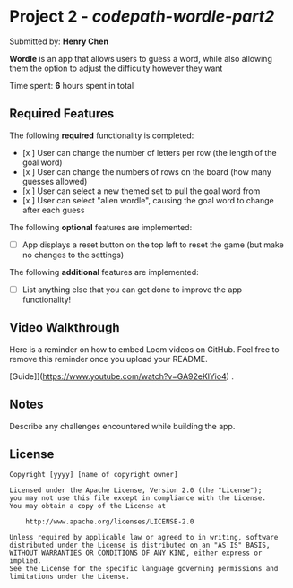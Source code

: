 # Project 2 - *codepath-wordle-part2*

Submitted by: **Henry Chen**

**Wordle** is an app that allows users to guess a word, while also allowing them the option to adjust the difficulty however they want

Time spent: **6** hours spent in total

## Required Features

The following **required** functionality is completed:

- [x ] User can change the number of letters per row (the length of the goal word)
- [x ] User can change the numbers of rows on the board (how many guesses allowed)
- [x ] User can select a new themed set to pull the goal word from
- [x ] User can select "alien wordle", causing the goal word to change after each guess


The following **optional** features are implemented:

- [ ] App displays a reset button on the top left to reset the game (but make no changes to the settings)

The following **additional** features are implemented:

- [ ] List anything else that you can get done to improve the app functionality!

## Video Walkthrough

Here is a reminder on how to embed Loom videos on GitHub. Feel free to remove this reminder once you upload your README. 

[Guide]](https://www.youtube.com/watch?v=GA92eKlYio4) .

## Notes

Describe any challenges encountered while building the app.

## License

    Copyright [yyyy] [name of copyright owner]

    Licensed under the Apache License, Version 2.0 (the "License");
    you may not use this file except in compliance with the License.
    You may obtain a copy of the License at

        http://www.apache.org/licenses/LICENSE-2.0

    Unless required by applicable law or agreed to in writing, software
    distributed under the License is distributed on an "AS IS" BASIS,
    WITHOUT WARRANTIES OR CONDITIONS OF ANY KIND, either express or implied.
    See the License for the specific language governing permissions and
    limitations under the License.
